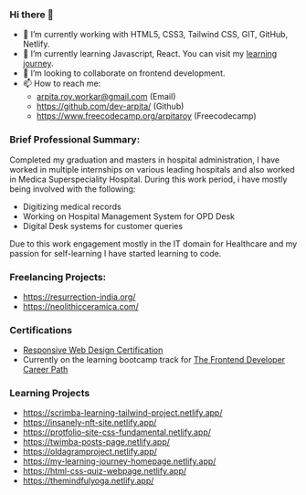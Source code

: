 ### Hi there 👋
- 🔭 I’m currently working with HTML5, CSS3, Tailwind CSS, GIT, GitHub, Netlify.
- 🌱 I’m currently learning Javascript, React. You can visit my [learning journey](learning.md).
- 👯 I’m looking to collaborate on frontend development.
- 📫 How to reach me:
  - arpita.roy.workar@gmail.com (Email)
  - https://github.com/dev-arpita/ (Github)
  - https://www.freecodecamp.org/arpitaroy (Freecodecamp)

### Brief Professional Summary:

Completed my graduation and masters in hospital administration, I have worked in multiple internships on various leading hospitals and also worked in Medica Superspeciality Hospital. During this work period, i have mostly being involved with the following:
- Digitizing medical records
- Working on Hospital Management System for OPD Desk
- Digital Desk systems for customer queries

Due to this work engagement mostly in the IT domain for Healthcare and my passion for self-learning I have started learning to code.

### Freelancing Projects:
- https://resurrection-india.org/
- https://neolithicceramica.com/
  
### Certifications
- [Responsive Web Design Certification](https://www.freecodecamp.org/certification/arpitaroy/responsive-web-design)
- Currently on the learning bootcamp track for [The Frontend Developer Career Path](https://scrimba.com/learn/frontend)

### Learning Projects
- https://scrimba-learning-tailwind-project.netlify.app/
- https://insanely-nft-site.netlify.app/
- https://protfolio-site-css-fundamental.netlify.app/
- https://twimba-posts-page.netlify.app/
- https://oldagramproject.netlify.app/
- https://my-learning-journey-homepage.netlify.app/
- https://html-css-quiz-webpage.netlify.app/
- https://themindfulyoga.netlify.app/
  
<!--
**dev-arpita/dev-arpita** is a ✨ _special_ ✨ repository because its `README.md` (this file) appears on your GitHub profile.

Here are some ideas to get you started:

- 🔭 I’m currently working on ...
- 🌱 I’m currently learning ...
- 👯 I’m looking to collaborate on ...
- 🤔 I’m looking for help with ...
- 💬 Ask me about ...
- 📫 How to reach me: ...
- 😄 Pronouns: ...
- ⚡ Fun fact: ...
-->


